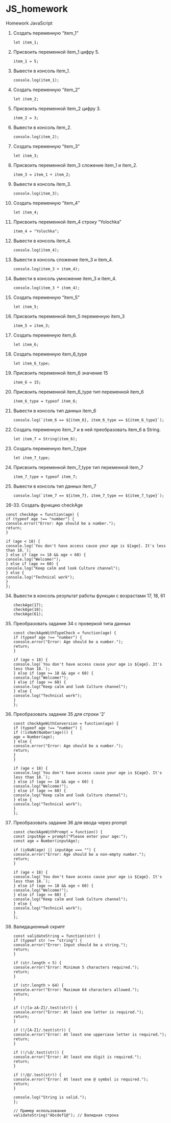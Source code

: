 # JS_homework
Homework JavaScript

1. Создать переменную “item_1”

       let item_1;
2. Присвоить переменной item_1 цифру 5.

       item_1 = 5;
3. Вывести в консоль item_1.

       console.log(item_1);
4. Создать переменную “item_2”

       let item_2;
5. Присвоить переменной item_2 цифру 3.

       item_2 = 3;
6. Вывести в консоль item_2.

       console.log(item_2);
7. Создать переменную “item_3”

       let item_3;
8. Присвоить переменной item_3 сложение item_1 и item_2.

       item_3 = item_1 + item_2;
9. Вывести в консоль item_3.

       console.log(item_3);
10. Создать переменную “item_4”

        let item_4;
11. Присвоить переменной item_4 строку “Yolochka”

        item_4 = "Yolochka";
12. Вывести в консоль item_4.

        console.log(item_4);
13. Вывести в консоль сложение item_3 и item_4.

        console.log(item_3 + item_4);
14. Вывести в консоль умножение item_3 и item_4.

        console.log(item_3 * item_4);
15. Создать переменную “item_5”

        let item_5;
16. Присвоить переменной item_5 переменную item_3

        item_5 = item_3;
17. Создать переменную item_6.

        let item_6;
18. Создать переменную item_6_type

        let item_6_type;
19. Присвоить переменной item_6 значение 15

        item_6 = 15;
20. Присвоить переменной item_6_type тип переменной item_6

        item_6_type = typeof item_6;
21. Вывести в консоль тип данных item_6

        console.log(`item_6 == ${item_6}, item_6_type == ${item_6_type}`);
22. Создать переменную item_7 и в ней преобразовать item_6 в String.

        let item_7 = String(item_6);
23. Создать переменную item_7_type

        let item_7_type;
24. Присвоить переменной item_7_type тип переменной item_7

        item_7_type = typeof item_7;
25. Вывести в консоль тип данных item_7

        console.log(`item_7 == ${item_7}, item_7_type == ${item_7_type}`);
26-33. Создать функцию checkAge
     
    const checkAge = function(age) {
    if (typeof age !== "number") {
    console.error("Error: Age should be a number.");
    return;
    }

    if (age < 18) {
    console.log(`You don't have access cause your age is ${age}. It's less than 18.`);
    } else if (age >= 18 && age < 60) {
    console.log("Welcome!");
    } else if (age >= 60) {
    console.log("Keep calm and look Culture channel");
    } else {
    console.log("Technical work");
    }
    };
34. Вывести в консоль результат работы функции с возрастами 17, 18, 61

        checkAge(17);
        checkAge(18);
        checkAge(61);
35. Преобразовать задание 34 с проверкой типа данных

        const checkAgeWithTypeCheck = function(age) {
        if (typeof age !== "number") {
        console.error("Error: Age should be a number.");
        return;
        }

        if (age < 18) {
        console.log(`You don't have access cause your age is ${age}. It's less than 18.`);
        } else if (age >= 18 && age < 60) {
        console.log("Welcome!");
        } else if (age >= 60) {
        console.log("Keep calm and look Culture channel");
        } else {
        console.log("Technical work");
        }
        };
36. Преобразовать задание 35 для строки '2'

        const checkAgeWithConversion = function(age) {
        if (typeof age !== "number") {
        if (!isNaN(Number(age))) {
        age = Number(age);
        } else {
        console.error("Error: Age should be a number.");
        return;
        }
        }

        if (age < 18) {
        console.log(`You don't have access cause your age is ${age}. It's less than 18.`);
        } else if (age >= 18 && age < 60) {
        console.log("Welcome!");
        } else if (age >= 60) {
        console.log("Keep calm and look Culture channel");
        } else {
        console.log("Technical work");
        }
        };
37. Преобразовать задание 36 для ввода через prompt

        const checkAgeWithPrompt = function() {
        const inputAge = prompt("Please enter your age:");
        const age = Number(inputAge);

        if (isNaN(age) || inputAge === "") {
        console.error("Error: Age should be a non-empty number.");
        return;
        }

        if (age < 18) {
        console.log(`You don't have access cause your age is ${age}. It's less than 18.`);
        } else if (age >= 18 && age < 60) {
        console.log("Welcome!");
        } else if (age >= 60) {
        console.log("Keep calm and look Culture channel");
        } else {
        console.log("Technical work");
        }
        };
38. Валидационный скрипт

        const validateString = function(str) {
        if (typeof str !== "string") {
        console.error("Error: Input should be a string.");
        return;
        }

        if (str.length < 5) {
        console.error("Error: Minimum 5 characters required.");
        return;
        }

        if (str.length > 64) {
        console.error("Error: Maximum 64 characters allowed.");
        return;
        }

        if (!/[a-zA-Z]/.test(str)) {
        console.error("Error: At least one letter is required.");
        return;
        }

        if (!/[A-Z]/.test(str)) {
        console.error("Error: At least one uppercase letter is required.");
        return;
        }

        if (!/\d/.test(str)) {
        console.error("Error: At least one digit is required.");
        return;
        }

        if (!/@/.test(str)) {
        console.error("Error: At least one @ symbol is required.");
        return;
        }

        console.log("String is valid.");
        };

        // Пример использования
        validateString("Abcdef1@"); // Валидная строка
   
